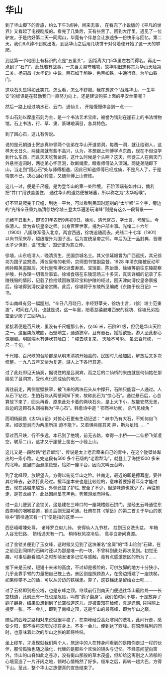 # 华山

到了华山脚下的青旅，约么下午3点钟，闲来无事， 在看完了小说版的《平凡的世界》又看起了电视剧版的。看完了几集后，天有些黑了。回到大厅里，遇见了一位驴友，于是约好第二天一同爬山，毕竟有个伴总会让旅途多一份快乐与回忆。第二天，我们6点钟不到就出发，到达华山之后用几块饼干对付着便开始了这一天的攀爬。

到达第一个地图上有标识的点是“五里关”， 因距离大门5华里左右而得名。再走一点到了“石门”，此处若有战事，一夫当关易守难攻，故华阴旧志称其为华山天险第二关。杨嗣昌《太华记》中说，两石如千斛钟，色黑如铁，中通行径，为华山铁门。

这块石头显得如此突兀，怎么看，怎么不舒服。我在想这个“战胜华山，一生平安”的标语是在鼓励我们一直努力向上，还是建议购买上面的平安丝带呢？

然后一路上经过响水石、云门、通仙关， 开始慢慢体会到一点——

华山石刻以摩崖石刻为主，是一个书法艺术宝库，被誉为镌刻在崖石上的书法博物馆。石上书法，行、草、隶、篆琳琅满目，各具特色。

到了回心石，这儿有传说。

说的是元朝道士贺志真带领两个徒弟在华山开道凿洞，每凿一洞，就让给别人，这样天长日久，两徒弟就有些不高兴，认为，本想跟上师傅学点东西，现在不但没学到什么东西，而且天天吃苦凿洞，这什么时候是个头啊？这天，师徒三人在南天门外悬空造洞时，两徒弟心怀叵测，砍断绳索，眼看师傅坠入深渊。两徒弟随即下山，当走到“回心石”处与师傅相遇，因此已知道师傅已经成仙，不是凡人了，于是悔恨不已，决心回心转意，又随师傅上山修炼。

这儿一过，便是千尺幢，是为登华山的第一处险境， 石阶顶端有如井口，倘若把“井口”用铁盖盖住， 通往华山的道路便被堵塞，所以称之为“太华咽喉”。

好不容易爬完千尺幢，到达一平台，可以看到民国时题刻的“太华咽”三个字，旁边的“光绪辛丑重九临清徐坊徐埴三登太华遍游玩诸峰”则是有这么一段背景——

光绪辛丑重九，即1901年农历9月初9日。徐坊，清代官员，字士言，号醒生。今临清人。曾为宣统皇帝之师。出身官宦世家，捐为户部主事。光绪二十六年（1900）八国联军侵入北京，两宫西逃，徐坊追随而去。光绪二十七年（1901）以尚书荣庆荐，越级擢升为国子丞。后为宣统皇帝之师。卒后为正一品封典，晋赠太子少保衔，谥“忠勤”，国史馆为其立传。

徐埴，山东临清人，晚清贡生，民国京城名士。其父徐延旭曾为广西巡抚，其兄徐坊为国子监祭酒，溥仪皇帝的老师，京师图书馆副监督。1928 年清东陵被反动军阀孙殿英盗掘后，末代皇帝溥仪派耆寿民、宝瑞臣、陈诒重、徐埴等前往东陵勘察护陵，并办理一切善后事宜。徐埴食宿在东陵现场三十多天，真实详细的记录了东陵残毁的情形，记载了捡拾赎回散落珍宝和护陵的经过，回天津向溥仪皇帝禀报后，徐埴得到溥仪皇帝赏赐。此后，徐埴将于东陵所见编成《东陵于役日记》一书。

华山南峰有另一幅题刻，“辛丑八月晓日，李经野莘夫，徐坊士言，（徐）埴士范重游”，时间在八月。也就是说，这一年里，陪着慈禧避难西安的徐坊、徐埴兄弟抽空至少爬了三回华山。

紧接着便是百尺峡，虽没有千尺幢那么长，仅46 米，石阶91 级，但仍是华山天险之一。这里势危坡陡，石壁峭立，通道狭窄，且有悬石，摇摇欲坠。游人至此都心惊胆颤。明顾端木有诗状其险曰：
“
幢去峡复来，
天险不可瞬。
虽云百尺峡，
一尺一千仞。
”

千尺幢、百尺峡的台阶都是从明末清初开始凿的，民国时几经加固，解放后又多次修整。一九八五年又凿为复道，游人上下各行其道。

过了此处即见天仙洞，据说住的是吕洞宾，而之后的二仙桥的来由就是何仙姑在那碰见了吕洞宾，受他点化而成仙的地方。

再往前走，两侧崖壁狭窄，被飞来的两块石头从中撑开，石隙只能容一人通过。人从石下钻过，生怕石块从两壁间掉下来，故称此石为“惊心石”。通过悬石后，心总算放下来了，回头再看，原来此处卡着的两块石头，是上大下小，故能安然无恙，后边的这颗石头则被称为“平心石”。韩愈诗中道
“
鄂然神功就，
杀气见棱角
”

而明杨嗣昌《太华山记》对惊心石更有生动记述：
“
峡中乃有大石，不知何自飞
来，如欲堕涧而为两崖所挟
迫不能下。又若惧两崖其灵
异，斯为足惜……
”

穿过百尺峡，行不多远，本已到了绝境，前无去路，幸得一小桥——二仙桥飞架凌空，联系二山，这才又于崖壁上凿出一小径上山。

这儿又是一段险路“老君犁沟”，传说是太上老君牵来自己的青牛，在这个陡壁处犁出的一条小路。走完这段有500 多个石级的“老君犁沟”，就登上了海拔1500 多米的北峰。这里四面悬崖绝壁，恰如一座平台，因而又叫云台峰。

到了北峰顶，放眼望去，方得以俯览华山之险。往南走，最近的即是擦耳崖，要往其它峰去，必须打此经过。擦耳崖本来也是比较险的，意味着要擦着耳朵才能过去，现在路越来越宽，外侧还加了护栏, 安全了不少，但是味道也就少了。再往前走，是苍龙岭了。此处因岭呈苍黑色，势若游龙而得名。

过一会儿便到了金锁关。这是建在三峰口的一座城楼般石拱门，是经五云峰通往东西南峰的咽喉要道，锁关后则无路可通。杜甫在其《望岳》的第二首关于华山的歌咏中“箭栝通天有一门”便是指的这里——

西岳崚嶒竦处尊，
诸峰罗立似儿孙。
安得仙人九节杖，
拄到玉女洗头盆。
车箱入谷无归路，
箭栝通天有一门。
稍待秋风凉冷后，
高寻白帝问真源。

过了金锁关便到了玉女峰，这时候又见到了这块署名“金庸”的“华山论剑”石碑，在之前见到同样的石碑时还以为那是唯一的一块，不曾料到此处再次见到。初觉无趣，可事后翻看照片之时却萌发诸多记忆与感触，竟有点感激景区的所为了……

接下来是云梯，短短十来米的高度，不过却是极险的，可供放脚的地方十分狭小，几乎全靠手臂的力量把自己拽上去。景区倒是照顾游人，在旁边搭建了一座铁梯，如果你攀不上的话，可以从旁边的铁梯走。算了，这铁梯还是留给女士吧……

过了云梯即到杨公塔，也是东峰之顶。继续前行到南天门便通往华山最险处——长空栈道，此前还有一处也是危险，叫做“鹞子翻身”。我们怕时间不够，于是放弃了鹞子翻身，结果没想到到了长空栈道这儿，却被告知在检修，真是遗憾, 只得网上搜罗一张。不一会儿，即到了南峰之顶，这是华山的最高峰，即为华山之巅。

随后的西峰之路相对来说就很平稳了，在南峰经受高处寒风的洗礼，此间行走，感受夕阳，恨不得将这阳光揽在身上。不多一会儿，便到达了西峰。在昭示胜利的同时，也意味着此次的华山之旅的即将终结。

坐上缆车，才发现就我们两个人，旅途中的人在转身间看到的是陪你走过一程的伙伴，那份孤独也随之融化，代替的是那些个欢快的镜头与记忆。不经意间望向窗外，华山的山脊如此之苍凉，没有衡山那般的草木茂盛，但却给这离别之人浓郁的心境营造了一片开阔之地，顿时心情畅然了好多。缆车之后，再转一趟大巴，方得下山。至此，整个华山之旅便真的宣告结束了。

